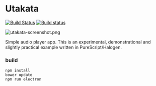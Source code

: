 # Utakata

[![Build Status](https://travis-ci.org/aratama/utakata.svg?branch=master)](https://travis-ci.org/aratama/utakata)
[![Build status](https://ci.appveyor.com/api/projects/status/fevn5fn570yd7di7/branch/master?svg=true)](https://ci.appveyor.com/project/aratama/utakata/branch/master)

![utakata-screenshot.png](https://rawgit.com/aratama/utakata/master/docs/utakata-screenshot.png)

Simple audio player app. This is an experimental, demonstrational and slightly practical example written in PureScript/Halogen. 

### build

```
npm install
bower update
npm run electron
```